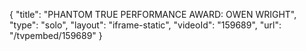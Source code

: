 {
    "title": "PHANTOM TRUE PERFORMANCE AWARD: OWEN WRIGHT",
    "type": "solo",
    "layout": "iframe-static",
    "videoId": "159689",
    "url": "\/tvpembed\/159689"
}